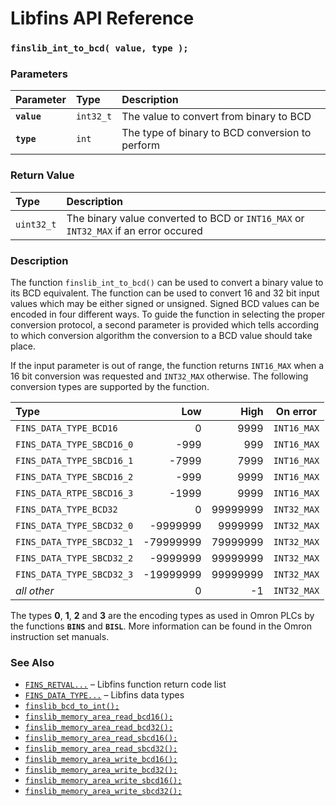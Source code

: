 # Libfins API Reference

### `finslib_int_to_bcd( value, type );`

### Parameters

| Parameter | Type | Description |
| :--- | :--- | :--- |
|**`value`**|`int32_t`|The value to convert from binary to BCD|
|**`type`**|`int`|The type of binary to BCD conversion to perform|

### Return Value

| Type | Description |
| :--- | :--- |
|`uint32_t`|The binary value converted to BCD or `INT16_MAX` or `INT32_MAX` if an error occured|

### Description

The function `finslib_int_to_bcd()` can be used to convert a binary value to its BCD equivalent.  The function can be used to convert 16 and 32 bit input values which may be either signed or unsigned.  Signed BCD values can be encoded in four different ways. To guide the function in selecting the proper conversion protocol, a second parameter is provided which tells according to which conversion algorithm the conversion to a BCD value should take place.

If the input parameter is out of range, the function returns `INT16_MAX` when a 16 bit conversion was requested and `INT32_MAX` otherwise. The following conversion types are supported by the function.

|Type|Low|High|On error|
|:---|---:|---:|:---:|
|`FINS_DATA_TYPE_BCD16`|0|9999|`INT16_MAX`|
|`FINS_DATA_TYPE_SBCD16_0`|-999|999|`INT16_MAX`|
|`FINS_DATA_TYPE_SBCD16_1`|-7999|7999|`INT16_MAX`|
|`FINS_DATA_TYPE_SBCD16_2`|-999|9999|`INT16_MAX`|
|`FINS_DATA_RTPE_SBCD16_3`|-1999|9999|`INT16_MAX`|
|`FINS_DATA_TYPE_BCD32`|0|99999999|`INT32_MAX`|
|`FINS_DATA_TYPE_SBCD32_0`|-9999999|9999999|`INT32_MAX`|
|`FINS_DATA_TYPE_SBCD32_1`|-79999999|79999999|`INT32_MAX`|
|`FINS_DATA_TYPE_SBCD32_2`|-9999999|99999999|`INT32_MAX`|
|`FINS_DATA_TYPE_SBCD32_3`|-19999999|99999999|`INT32_MAX`|
|*all other*|0|-1|`INT32_MAX`|

The types **0**, **1**, **2** and **3** are the encoding types as used in Omron PLCs by the functions **`BINS`** and **`BISL`**.  More information can be found in the Omron instruction set manuals.

### See Also

* [`FINS_RETVAL...`](fins_retval.md) &ndash; Libfins function return code list
* [`FINS_DATA_TYPE...`](fins_data_type.md) &ndash; Libfins data types
* [`finslib_bcd_to_int();`](finslib_bcd_to_int.md)
* [`finslib_memory_area_read_bcd16();`](finslib_memory_area_read_bcd16.md)
* [`finslib_memory_area_read_bcd32();`](finslib_memory_area_read_bcd32.md)
* [`finslib_memory_area_read_sbcd16();`](finslib_memory_area_read_sbcd16.md)
* [`finslib_memory_area_read_sbcd32();`](finslib_memory_area_read_sbcd32.md)
* [`finslib_memory_area_write_bcd16();`](finslib_memory_area_write_bcd16.md)
* [`finslib_memory_area_write_bcd32();`](finslib_memory_area_write_bcd32.md)
* [`finslib_memory_area_write_sbcd16();`](finslib_memory_area_write_sbcd16.md)
* [`finslib_memory_area_write_sbcd32();`](finslib_memory_area_write_sbcd32.md)
